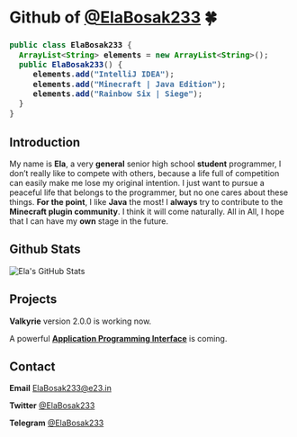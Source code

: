 # Github of [@ElaBosak233](https://github.com/ElaBosak233) 🍀

<h3>
  
```java
public class ElaBosak233 {
  ArrayList<String> elements = new ArrayList<String>();
  public ElaBosak233() {
     elements.add("IntelliJ IDEA");
     elements.add("Minecraft | Java Edition");
     elements.add("Rainbow Six | Siege");
  }
}
```  
</h3>

## Introduction

My name is **Ela**, a very **general** senior high school **student** programmer, I don’t really like to compete with others, because a life full of competition can easily make me lose my original intention. I just want to pursue a peaceful life that belongs to the programmer, but no one cares about these things. **For the point**, I like **Java** the most! I **always** try to contribute to the **Minecraft plugin community**. I think it will come naturally. All in All, I hope that I can have my **own** stage in the future.

## Github Stats

![Ela's GitHub Stats](https://github-readme-stats.vercel.app/api?username=ElaBosak233&show_icons=true)

## Projects

**Valkyrie** version 2.0.0 is working now.

A powerful [**Application Programming Interface**](https://github.com/ElaBosak233/Api) is coming.

## Contact

**Email** ElaBosak233@e23.in

**Twitter** [@ElaBosak233](https://twitter.com/ElaBosak233)

**Telegram** [@ElaBosak233](https://t.me/ElaBosak233)
